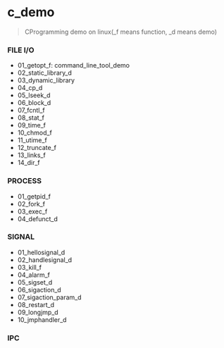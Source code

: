 <!--
 * @Author: Human0722
 * @Date: 2020-11-18 21:12:23
-->
# c_demo
> CProgramming demo on linux(_f means function, _d means demo)
### FILE I/O
- 01_getopt_f:  command_line_tool_demo
- 02_static_library_d
- 03_dynamic_library
- 04_cp_d
- 05_lseek_d
- 06_block_d
- 07_fcntl_f
- 08_stat_f
- 09_time_f
- 10_chmod_f
- 11_utime_f
- 12_truncate_f
- 13_links_f
- 14_dir_f
### PROCESS
- 01_getpid_f
- 02_fork_f
- 03_exec_f
- 04_defunct_d  
### SIGNAL
- 01_hellosignal_d
- 02_handlesignal_d
- 03_kill_f
- 04_alarm_f
- 05_sigset_d
- 06_sigaction_d
- 07_sigaction_param_d
- 08_restart_d
- 09_longjmp_d
- 10_jmphandler_d  

### IPC
